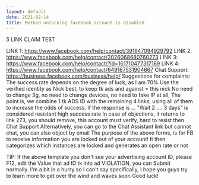 ```yaml
---
layout: default
date: 2021-02-14
title: Method unlocking facebook account is disabled
---
```


5 LINK CLAIM TEST

LINK 1: https://www.facebook.com/help/contact/391647094929792
LINK 2: https://www.facebook.com/help/contact/2026068680760273
LINK 3: https://www.facebook.com/help/contact/?id=161710477317189
LINK 4: https://www.facebook.com/help/contact/649167531904667
Chat Support: https://business.facebook.com/business/help/
Suggestions for complaints:
The success rate depends on the degree of luck, as I am 70%
Use the verified identity as Nick best, to keep tk ads and against = this nick
No need to change 3g, no need to change devices, no need to fake IP at all,
The point is, we combine 1 tk ADS ID with the remaining 4 links, using all of them to increase the odds of success.
if the response is ... "Wait 2 .... 3 days" is considered resistant high success rate
In case of objections, it returns to link 273, you should remove, this account must verify, hard to resist then Chat Support
Alternatively, you can go to the Chat Assistant link but cannot chat, you can also object by email
The purpose of the above forms, is for FB to receive information you are locked out of your account! It then categorizes which instances are locked and generates an open rate or not

TIP: If the above template you don't see your advertising account ID, please F12, edit the Value that ad ID tk into ad VIOLATION, you can Submit normally.
I'm a bit in a hurry so I can't say specifically, I hope you guys try to learn more to get over the wind and waves soon
Good luck!
